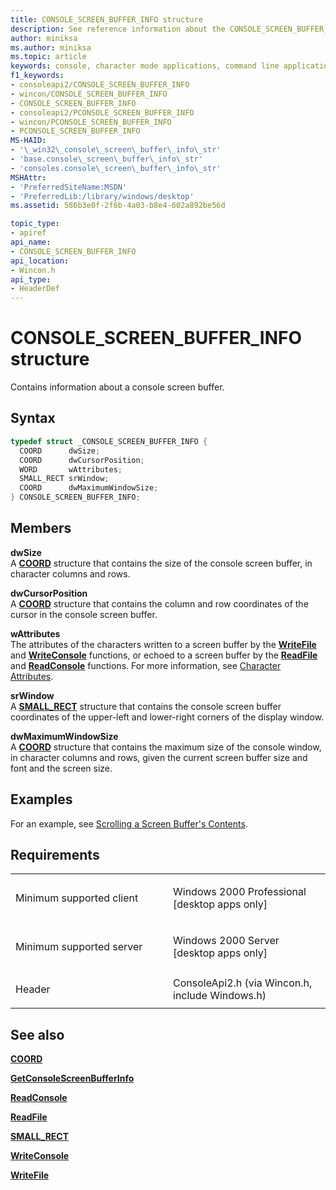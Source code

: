```yaml
---
title: CONSOLE_SCREEN_BUFFER_INFO structure
description: See reference information about the CONSOLE_SCREEN_BUFFER_INFO structure, which contains information about a console screen buffer.
author: miniksa
ms.author: miniksa
ms.topic: article
keywords: console, character mode applications, command line applications, terminal applications, console api
f1_keywords: 
- consoleapi2/CONSOLE_SCREEN_BUFFER_INFO
- wincon/CONSOLE_SCREEN_BUFFER_INFO
- CONSOLE_SCREEN_BUFFER_INFO
- consoleapi2/PCONSOLE_SCREEN_BUFFER_INFO
- wincon/PCONSOLE_SCREEN_BUFFER_INFO
- PCONSOLE_SCREEN_BUFFER_INFO
MS-HAID:
- '\_win32\_console\_screen\_buffer\_info\_str'
- 'base.console\_screen\_buffer\_info\_str'
- 'consoles.console\_screen\_buffer\_info\_str'
MSHAttr:
- 'PreferredSiteName:MSDN'
- 'PreferredLib:/library/windows/desktop'
ms.assetid: 586b3e0f-2f6b-4a03-b8e4-602a892be56d

topic_type:
- apiref
api_name:
- CONSOLE_SCREEN_BUFFER_INFO
api_location:
- Wincon.h
api_type:
- HeaderDef
---
```


# CONSOLE\_SCREEN\_BUFFER\_INFO structure

Contains information about a console screen buffer.

Syntax
------

```C
typedef struct _CONSOLE_SCREEN_BUFFER_INFO {
  COORD      dwSize;
  COORD      dwCursorPosition;
  WORD       wAttributes;
  SMALL_RECT srWindow;
  COORD      dwMaximumWindowSize;
} CONSOLE_SCREEN_BUFFER_INFO;
```

Members
-------

**dwSize**  
A [**COORD**](coord-str.md) structure that contains the size of the console screen buffer, in character columns and rows.

**dwCursorPosition**  
A [**COORD**](coord-str.md) structure that contains the column and row coordinates of the cursor in the console screen buffer.

**wAttributes**  
The attributes of the characters written to a screen buffer by the [**WriteFile**](https://msdn.microsoft.com/library/windows/desktop/aa365747) and [**WriteConsole**](writeconsole.md) functions, or echoed to a screen buffer by the [**ReadFile**](https://msdn.microsoft.com/library/windows/desktop/aa365467) and [**ReadConsole**](readconsole.md) functions. For more information, see [Character Attributes](console-screen-buffers.md#_win32_font_attributes).

**srWindow**  
A [**SMALL\_RECT**](small-rect-str.md) structure that contains the console screen buffer coordinates of the upper-left and lower-right corners of the display window.

**dwMaximumWindowSize**  
A [**COORD**](coord-str.md) structure that contains the maximum size of the console window, in character columns and rows, given the current screen buffer size and font and the screen size.

Examples
--------

For an example, see [Scrolling a Screen Buffer's Contents](scrolling-a-screen-buffer-s-contents.md).

Requirements
------------

<table>
<colgroup>
<col width="50%" />
<col width="50%" />
</colgroup>
<tbody>
<tr class="odd">
<td><p>Minimum supported client</p></td>
<td><p>Windows 2000 Professional [desktop apps only]</p></td>
</tr>
<tr class="even">
<td><p>Minimum supported server</p></td>
<td><p>Windows 2000 Server [desktop apps only]</p></td>
</tr>
<tr class="odd">
<td><p>Header</p></td>
<td>ConsoleApi2.h (via Wincon.h, include Windows.h)</td>
</tr>
</tbody>
</table>

## <span id="see_also"></span>See also


[**COORD**](coord-str.md)

[**GetConsoleScreenBufferInfo**](getconsolescreenbufferinfo.md)

[**ReadConsole**](readconsole.md)

[**ReadFile**](https://msdn.microsoft.com/library/windows/desktop/aa365467)

[**SMALL\_RECT**](small-rect-str.md)

[**WriteConsole**](writeconsole.md)

[**WriteFile**](https://msdn.microsoft.com/library/windows/desktop/aa365747)

 

 




